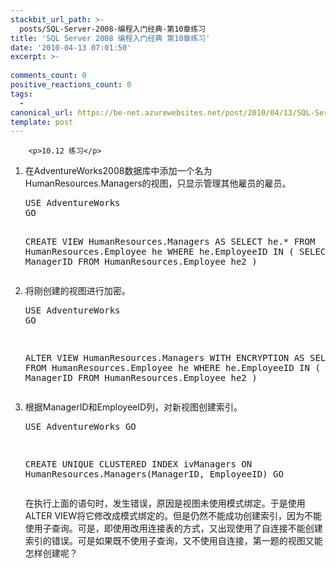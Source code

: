 ```yaml
---
stackbit_url_path: >-
  posts/SQL-Server-2008-编程入门经典-第10章练习
title: 'SQL Server 2008 编程入门经典 第10章练习'
date: '2010-04-13 07:01:50'
excerpt: >-
  
comments_count: 0
positive_reactions_count: 0
tags: 
  - 
canonical_url: https://be-net.azurewebsites.net/post/2010/04/13/SQL-Server-2008-编程入门经典-第10章练习
template: post
---
```


        <p>10.12 练习</p>
<ol>
    <li>在AdventureWorks2008数据库中添加一个名为HumanResources.Managers的视图，只显示管理其他雇员的雇员。
    <pre class="brush: sql">USE AdventureWorks
GO

CREATE VIEW HumanResources.Managers 
AS
	SELECT he.*
	FROM 
		HumanResources.Employee he
	WHERE
		he.EmployeeID IN (
			SELECT DISTINCT ManagerID 
			FROM HumanResources.Employee he2
		)</pre>
    </li>
    <li>将刚创建的视图进行加密。
    <pre class="brush: sql">USE AdventureWorks
GO

ALTER VIEW HumanResources.Managers 
WITH ENCRYPTION
AS
	SELECT he.*
	FROM 
		HumanResources.Employee he
	WHERE
		he.EmployeeID IN (
			SELECT DISTINCT ManagerID 
			FROM HumanResources.Employee he2
		)</pre>
    </li>
    <li>根据ManagerID和EmployeeID列，对新视图创建索引。
    <pre class="brush: sql">USE AdventureWorks
GO

CREATE UNIQUE CLUSTERED INDEX ivManagers
ON HumanResources.Managers(ManagerID, EmployeeID)
GO</pre>
    <p>在执行上面的语句时，发生错误，原因是视图未使用模式绑定。于是使用ALTER VIEW将它修改成模式绑定的。但是仍然不能成功创建索引，因为不能使用子查询。可是，即使用改用连接表的方式，又出现使用了自连接不能创建索引的错误。可是如果既不使用子查询，又不使用自连接，第一题的视图又能怎样创建呢？</p>
    </li>
</ol>
      